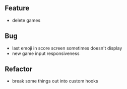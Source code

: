 ## Feature

- delete games

## Bug

- last emoji in score screen sometimes doesn't display
- new game input responsiveness

## Refactor

- break some things out into custom hooks
